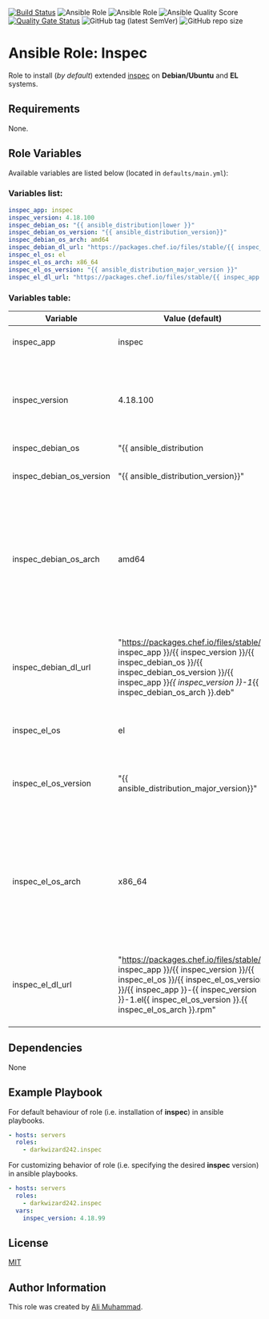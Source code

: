 [![Build Status](https://travis-ci.com/darkwizard242/ansible-role-inspec.svg?branch=master)](https://travis-ci.com/darkwizard242/ansible-role-inspec) ![Ansible Role](https://img.shields.io/ansible/role/47495?color=dark%20green%20) ![Ansible Role](https://img.shields.io/ansible/role/d/47495?label=role%20downloads) ![Ansible Quality Score](https://img.shields.io/ansible/quality/47495?label=ansible%20quality%20score) [![Quality Gate Status](https://sonarcloud.io/api/project_badges/measure?project=ansible-role-inspec&metric=alert_status)](https://sonarcloud.io/dashboard?id=ansible-role-inspec) ![GitHub tag (latest SemVer)](https://img.shields.io/github/tag/darkwizard242/ansible-role-inspec?label=release) ![GitHub repo size](https://img.shields.io/github/repo-size/darkwizard242/ansible-role-inspec?color=orange&style=flat-square)

# Ansible Role: Inspec

Role to install (_by default_) extended [inspec](https://github.com/inspec/inspec) on **Debian/Ubuntu** and **EL** systems.

## Requirements

None.

## Role Variables

Available variables are listed below (located in `defaults/main.yml`):

### Variables list:

```yaml
inspec_app: inspec
inspec_version: 4.18.100
inspec_debian_os: "{{ ansible_distribution|lower }}"
inspec_debian_os_version: "{{ ansible_distribution_version}}"
inspec_debian_os_arch: amd64
inspec_debian_dl_url: "https://packages.chef.io/files/stable/{{ inspec_app }}/{{ inspec_version }}/{{ inspec_debian_os }}/{{ inspec_debian_os_version }}/{{ inspec_app }}_{{ inspec_version }}-1_{{ inspec_debian_os_arch }}.deb"
inspec_el_os: el
inspec_el_os_arch: x86_64
inspec_el_os_version: "{{ ansible_distribution_major_version }}"
inspec_el_dl_url: "https://packages.chef.io/files/stable/{{ inspec_app }}/{{ inspec_version }}/{{ inspec_el_os }}/{{ inspec_el_os_version }}/{{ inspec_app }}-{{ inspec_version }}-1.el{{ inspec_el_os_version }}.{{ inspec_el_os_arch }}.rpm"
```

### Variables table:

Variable                 | Value (default)                                                                                                                                                                                                                | Description
------------------------ | ------------------------------------------------------------------------------------------------------------------------------------------------------------------------------------------------------------------------------ | ---------------------------------------------------------------------------------------------------------------------------------
inspec_app               | inspec                                                                                                                                                                                                                         | Defines the app to install i.e. **inspec**
inspec_version           | 4.18.100                                                                                                                                                                                                                       | Defined to dynamically fetch the desired version to install. Defaults to: **4.18.100**
inspec_debian_os         | "{{ ansible_distribution                                                                                                                                                                                                       | lower }}"                                                                                                                         | Defined to collect the operating system name and store it's value in lowercase
inspec_debian_os_version | "{{ ansible_distribution_version}}"                                                                                                                                                                                            | Gathers facts to collect OS Version.
inspec_debian_os_arch    | amd64                                                                                                                                                                                                                          | Defines os architecture. Used for obtaining the correct type of binaries based on OS System Architecture. Defaults to: **amd64**
inspec_debian_dl_url     | "<https://packages.chef.io/files/stable/{{> inspec_app }}/{{ inspec_version }}/{{ inspec_debian_os }}/{{ inspec_debian_os_version }}/{{ inspec_app }}_{{ inspec_version }}-1_{{ inspec_debian_os_arch }}.deb"                  | Defines URL to download the inspec debian file from for Debain based Operating Systems.
inspec_el_os             | el                                                                                                                                                                                                                             | Defined to for EL based systems.
inspec_el_os_version     | "{{ ansible_distribution_major_version}}"                                                                                                                                                                                      | Gathers facts to collect OS major version on EL based systems.
inspec_el_os_arch        | x86_64                                                                                                                                                                                                                         | Defines os architecture. Used for obtaining the correct type of binaries based on OS System Architecture. Defaults to: **x86_64**
inspec_el_dl_url         | "<https://packages.chef.io/files/stable/{{> inspec_app }}/{{ inspec_version }}/{{ inspec_el_os }}/{{ inspec_el_os_version }}/{{ inspec_app }}-{{ inspec_version }}-1.el{{ inspec_el_os_version }}.{{ inspec_el_os_arch }}.rpm" | Defines URL to download the inspec rpm file from for EL based Operating Systems.

## Dependencies

None

## Example Playbook

For default behaviour of role (i.e. installation of **inspec**) in ansible playbooks.

```yaml
- hosts: servers
  roles:
    - darkwizard242.inspec
```

For customizing behavior of role (i.e. specifying the desired **inspec** version) in ansible playbooks.

```yaml
- hosts: servers
  roles:
    - darkwizard242.inspec
  vars:
    inspec_version: 4.18.99
```

## License

[MIT](https://github.com/darkwizard242/ansible-role-inspec/blob/master/LICENSE)

## Author Information

This role was created by [Ali Muhammad](https://www.linkedin.com/in/ali-muhammad-759791130/).
